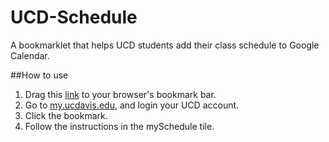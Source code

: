 # UCD-Schedule
A bookmarklet that helps UCD students add their class schedule to Google Calendar.

##How to use  
1. Drag this <a href="javascript:(function(){if(~window.location.href.indexOf('my.ucdavis.edu')) {var f  = document.createElement('script');f.src='https://cdnjs.cloudflare.com/ajax/libs/moment.js/2.10.6/moment.min.js';document.body.appendChild(f);var g = document.createElement('script');g.src = 'https://ucdxili7.azurewebsites.net/schedule.js';document.body.appendChild(g);} else {window.alert('Please only use this bookmarklet in myucdavis HOME page. Please also have your UCD account logged in.');}})();">link</a>  to your browser's bookmark bar.
2. Go to [my.ucdavis.edu](my.ucdavis.edu), and login your UCD account.
3. Click the bookmark.
4. Follow the instructions in the mySchedule tile.
